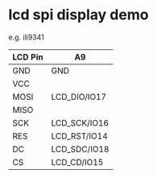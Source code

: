 
lcd spi display demo
====

e.g. ili9341

|LCD Pin |A9          |
|--------|--          |
| GND    |GND         |
| VCC    |            |
| MOSI   |LCD_DIO/IO17|
| MISO   |            |
| SCK    |LCD_SCK/IO16|
| RES    |LCD_RST/IO14|
| DC     |LCD_SDC/IO18|
| CS     |LCD_CD/IO15 |




